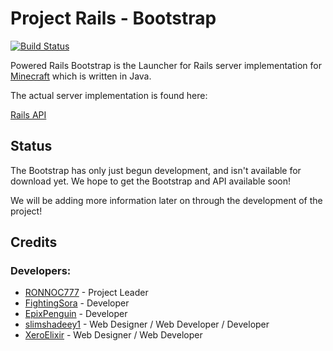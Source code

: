 Project Rails - Bootstrap
=========================

[![Build Status](https://travis-ci.org/PoweredRails/Rails-Bootstrap.svg?branch=master)](https://travis-ci.org/PoweredRails/Rails-Bootstrap)

Powered Rails Bootstrap is the Launcher for Rails server
implementation for [Minecraft](http://minecraft.net) which
is written in Java.

The actual server implementation is found here:

[Rails API](https://github.com/PoweredRails/Rails-API)

Status
------

The Bootstrap has only just begun development, and isn't
available for download yet. We hope to get the Bootstrap
and API available soon!

We will be adding more information later on through the
development of the project!

Credits
-------

### Developers:

 * [RONNOC777](https://github.com/RONNOC777) - Project Leader
 * [FightingSora](https://github.com/fightingsora) - Developer
 * [EpixPenguin](https://github.com/EpixPenguin) - Developer
 * [slimshadeey1](https://github.com/slimshadeey1) - Web Designer / Web Developer / Developer 
 * [XeroElixir](https://github.com/XeroElixir) - Web Designer / Web Developer

